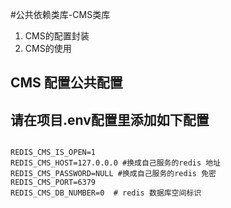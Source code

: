 #公共依赖类库-CMS类库
1. CMS的配置封装
2. CMS的使用


## CMS 配置公共配置

## 请在项目.env配置里添加如下配置

```shell script

REDIS_CMS_IS_OPEN=1 
REDIS_CMS_HOST=127.0.0.0 #换成自己服务的redis 地址
REDIS_CMS_PASSWORD=NULL #换成自己服务的redis 免密
REDIS_CMS_PORT=6379     
REDIS_CMS_DB_NUMBER=0  # redis 数据库空间标识

```

